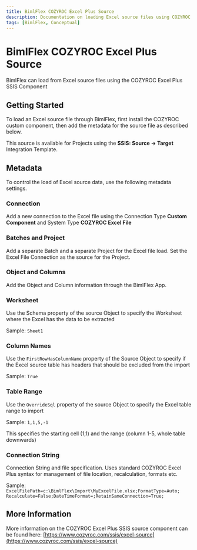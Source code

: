 ```yaml
---
title: BimlFlex COZYROC Excel Plus Source
description: Documentation on loading Excel source files using COZYROC Excel Plus SSIS Component within BimlFlex
tags: [BimlFlex, Conceptual]
---
```

# BimlFlex COZYROC Excel Plus Source

BimlFlex can load from Excel source files using the COZYROC Excel Plus SSIS Component

## Getting Started

To load an Excel source file through BimlFlex, first install the COZYROC custom component, then add the metadata for the source file as described below.

This source is available for Projects using the **SSIS: Source -> Target** Integration Template.

## Metadata

To control the load of Excel source data, use the following metadata settings.

### Connection

Add a new connection to the Excel file using the Connection Type **Custom Component** and System Type **COZYROC Excel File**

### Batches and Project

Add a separate Batch and a separate Project for the Excel file load. Set the Excel File Connection as the source for the Project.

### Object and Columns

Add the Object and Column information through the BimlFlex App.

### Worksheet

Use the Schema property of the source Object to specify the Worksheet where the Excel has the data to be extracted

Sample: `Sheet1`

### Column Names

Use the `FirstRowHasColumnName` property of the Source Object to specify if the Excel source table has headers that should be excluded from the import

Sample: `True`

### Table Range

Use the `OverrideSql` property of the source Object to specify the Excel table range to import

Sample: `1,1,5,-1`

This specifies the starting cell (1,1) and the range (column 1-5, whole table downwards)

### Connection String

Connection String and file specification. Uses standard COZYROC Excel Plus syntax for management of file location, recalculation, formats etc.

Sample: `ExcelFilePath=c:\BimlFlex\Import\MyExcelFile.xlsx;FormatType=Auto;​Recalculate=False;DateTimeFormat=;RetainSameConnection=True;`

## More Information

More information on the COZYROC Excel Plus SSIS source component can be found here: [https://www.cozyroc.com/ssis/excel-source](https://www.cozyroc.com/ssis/excel-source)
